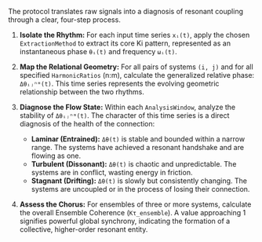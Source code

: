 The protocol translates raw signals into a diagnosis of resonant coupling through a clear, four-step process.

1.  **Isolate the Rhythm:** For each input time series `xᵢ(t)`, apply the chosen `ExtractionMethod` to extract its core Ki pattern, represented as an instantaneous phase `θᵢ(t)` and frequency `ωᵢ(t)`.

2.  **Map the Relational Geometry:** For all pairs of systems `(i, j)` and for all specified `HarmonicRatios` (n:m), calculate the generalized relative phase: `Δθᵢⱼⁿᵐ(t)`. This time series represents the evolving geometric relationship between the two rhythms.

3.  **Diagnose the Flow State:** Within each `AnalysisWindow`, analyze the stability of `Δθᵢⱼⁿᵐ(t)`. The character of this time series is a direct diagnosis of the health of the connection:
    *   **Laminar (Entrained):** `Δθ(t)` is stable and bounded within a narrow range. The systems have achieved a resonant handshake and are flowing as one.
    *   **Turbulent (Dissonant):** `Δθ(t)` is chaotic and unpredictable. The systems are in conflict, wasting energy in friction.
    *   **Stagnant (Drifting):** `Δθ(t)` is slowly but consistently changing. The systems are uncoupled or in the process of losing their connection.

4.  **Assess the Chorus:** For ensembles of three or more systems, calculate the overall Ensemble Coherence (`Kτ_ensemble`). A value approaching 1 signifies powerful global synchrony, indicating the formation of a collective, higher-order resonant entity.